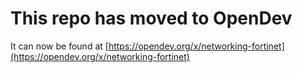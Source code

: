 # This repo has moved to OpenDev

It can now be found at [https://opendev.org/x/networking-fortinet](https://opendev.org/x/networking-fortinet)
